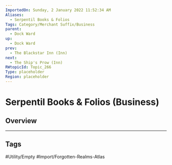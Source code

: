 ```yaml
---
ImportedOn: Sunday, 2 January 2022 11:52:34 AM
Aliases:
  - Serpentil Books & Folios
Tags: Category/Merchant Suffix/Business
parent:
  - Dock Ward
up:
  - Dock Ward
prev:
  - The Blackstar Inn (Inn)
next:
  - The Ship's Prow (Inn)
RWtopicId: Topic_266
Type: placeholder
Region: placeholder
---
```

# Serpentil Books & Folios (Business)
## Overview

---
## Tags
#Utility/Empty #Import/Forgotten-Realms-Atlas

